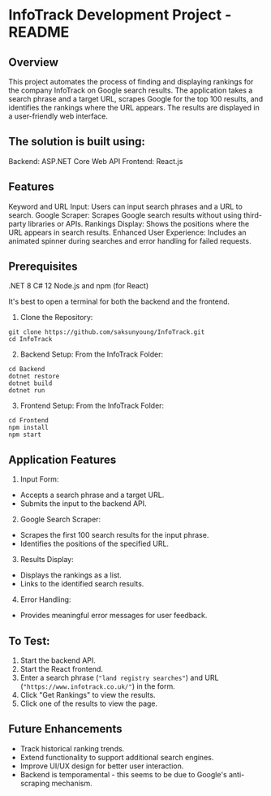 # InfoTrack Development Project - README

## Overview

This project automates the process of finding and displaying rankings for the company InfoTrack on Google search results. The application takes a search phrase and a target URL, scrapes Google for the top 100 results, and identifies the rankings where the URL appears. The results are displayed in a user-friendly web interface.

## The solution is built using:

Backend: ASP.NET Core Web API
Frontend: React.js

## Features

Keyword and URL Input: Users can input search phrases and a URL to search.
Google Scraper: Scrapes Google search results without using third-party libraries or APIs.
Rankings Display: Shows the positions where the URL appears in search results.
Enhanced User Experience: Includes an animated spinner during searches and error handling for failed requests.

## Prerequisites

.NET 8
C# 12
Node.js and npm (for React)

It's best to open a terminal for both the backend and the frontend.

1. Clone the Repository:

```
git clone https://github.com/saksunyoung/InfoTrack.git
cd InfoTrack
```

2. Backend Setup:
   From the InfoTrack Folder:

```
cd Backend
dotnet restore
dotnet build
dotnet run
```

3. Frontend Setup:
   From the InfoTrack Folder:

```
cd Frontend
npm install
npm start
```

## Application Features

1. Input Form:

- Accepts a search phrase and a target URL.
- Submits the input to the backend API.

2. Google Search Scraper:

- Scrapes the first 100 search results for the input phrase.
- Identifies the positions of the specified URL.

3. Results Display:

- Displays the rankings as a list.
- Links to the identified search results.

4. Error Handling:

- Provides meaningful error messages for user feedback.

## To Test:

1. Start the backend API.
2. Start the React frontend.
3. Enter a search phrase (`"land registry searches"`) and URL (`"https://www.infotrack.co.uk/"`) in the form.
4. Click "Get Rankings" to view the results.
5. Click one of the results to view the page.

## Future Enhancements

- Track historical ranking trends.
- Extend functionality to support additional search engines.
- Improve UI/UX design for better user interaction.
- Backend is temporamental - this seems to be due to Google's anti-scraping mechanism.

